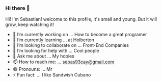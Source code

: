 ### Hi there 👋

<!--
**Sebas93cay/Sebas93cay** is a ✨ _special_ ✨ repository because its `README.md` (this file) appears on your GitHub profile.

Here are some ideas to get you started:

-->

Hi! I'm Sebastian! welcome to this profile, it's small and young. But it will grow, keep watching it! 

- 🔭 I’m currently working on ... How to become a great programer
- 🌱 I’m currently learning ... at Holberton
- 👯 I’m looking to collaborate on ... Front-End Companies	
- 🤔 I’m looking for help with ... Cool people
- 💬 Ask me about ... My hobies 
- 📫 How to reach me: ... sebas93cay@gmail.com
- 😄 Pronouns: ... Mr
- ⚡ Fun fact: ... I like Sandwish Cubano

